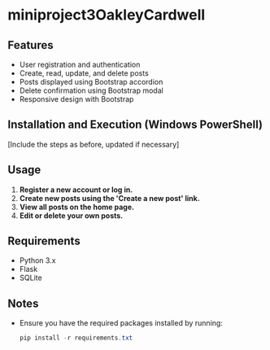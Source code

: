 # miniproject3OakleyCardwell

## Features

- User registration and authentication
- Create, read, update, and delete posts
- Posts displayed using Bootstrap accordion
- Delete confirmation using Bootstrap modal
- Responsive design with Bootstrap

## Installation and Execution (Windows PowerShell)

[Include the steps as before, updated if necessary]

## Usage

1. **Register a new account or log in.**
2. **Create new posts using the 'Create a new post' link.**
3. **View all posts on the home page.**
4. **Edit or delete your own posts.**

## Requirements

- Python 3.x
- Flask
- SQLite

## Notes

- Ensure you have the required packages installed by running:

  ```powershell
  pip install -r requirements.txt
